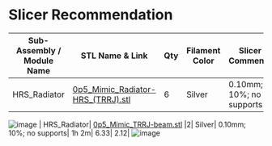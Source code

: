 # Slicer Recommendation 

|  **Sub-Assembly / Module Name** | **STL Name & Link** | **Qty** | **Filament Color** | **Slicer Comments** | **Approx Print Time [h:mm]** | **Approx Filament Used [g]** | **Approx Filament Used [m]** |
| ---- | --- | --- | --- | --- | --- | --- | --- |
| HRS_Radiator| [0p5_Mimic_Radiator-HRS_(TRRJ).stl](https://github.com/ISS-Mimic/Mimic/blob/main/EXTRAs/Mini/3D_Printing/HRS_Radiator/0p5_Mimic_Radiator-HRS_(TRRJ).stl) |6| Silver| 0.10mm; 10%; no supports| 5h 20m| 22.62| 7.59|
![image](https://github.com/ISS-Mimic/Mimic/assets/58833710/73057f24-e574-4ab1-b40d-bca2768157d8)
| HRS_Radiator| [0p5_Mimic_TRRJ-beam.stl](https://github.com/ISS-Mimic/Mimic/blob/main/EXTRAs/Mini/3D_Printing/HRS_Radiator/0p5_Mimic_TRRJ-beam.stl) |2| Silver| 0.10mm; 10%; no supports| 1h 2m| 6.33| 2.12| 
![image](https://github.com/ISS-Mimic/Mimic/assets/58833710/f17c7ede-0f7d-426b-a32f-641747ef118d)


